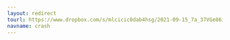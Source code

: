 ```yaml
---
layout: redirect
tourl: https://www.dropbox.com/s/mlcicic0dab4hsg/2021-09-15_7a_37VGe86iv4.mp4?dl=1
navname: crash
---
```

